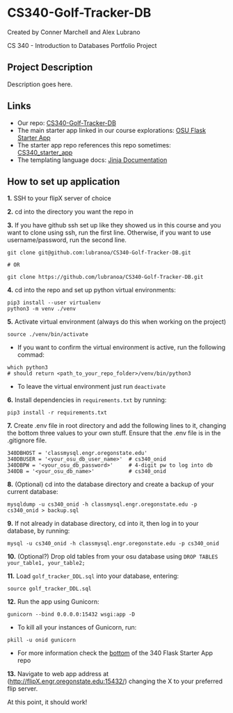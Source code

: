# CS340-Golf-Tracker-DB

Created by Conner Marchell and Alex Lubrano

CS 340 - Introduction to Databases Portfolio Project

## Project Description
Description goes here.

## Links
- Our repo: [CS340-Golf-Tracker-DB](https://github.com/lubranoa/CS340-Golf-Tracker-DB)
- The main starter app linked in our course explorations: [OSU Flask Starter App](https://github.com/osu-cs340-ecampus/flask-starter-app)
- The starter app repo references this repo sometimes: [CS340_starter_app](https://github.com/mlapresta/cs340_starter_app)
- The templating language docs: [Jinja Documentation](https://jinja.palletsprojects.com/en/2.11.x/templates/)

## How to set up application
**1.** SSH to your flipX server of choice

**2.** cd into the directory you want the repo in

**3.** If you have github ssh set up like they showed us in this course and you want to clone using ssh, run the first line. Otherwise, if you want to use username/password, run the second line.

```
git clone git@github.com:lubranoa/CS340-Golf-Tracker-DB.git

# OR

git clone https://github.com/lubranoa/CS340-Golf-Tracker-DB.git
```

**4.** cd into the repo and set up python virtual environments:
```
pip3 install --user virtualenv
python3 -m venv ./venv
```

**5.** Activate virtual environment (always do this when working on the project)
```
source ./venv/bin/activate
```
   - If you want to confirm the virtual environment is active, run the following commad:
```
which python3
# should return <path_to_your_repo_folder>/venv/bin/python3
```
   - To leave the virtual environment just run ```deactivate```

**6.** Install dependencies in ```requirements.txt``` by running:
```
pip3 install -r requirements.txt
```

**7.** Create .env file in root directory and add the following lines to it, changing the bottom three values to your own stuff. Ensure that the .env file is in the .gitignore file.
```
340DBHOST = 'classmysql.engr.oregonstate.edu'
340DBUSER = '<your_osu_db_user_name>'  # cs340_onid
340DBPW = '<your_osu_db_password>'     # 4-digit pw to log into db
340DB = '<your_osu_db_name>'           # cs340_onid
```

**8.** (Optional) cd into the database directory and create a backup of your current database:
```
mysqldump -u cs340_onid -h classmysql.engr.oregonstate.edu -p cs340_onid > backup.sql
```

**9.** If not already in database directory, cd into it, then log in to your database, by running:
```
mysql -u cs340_onid -h classmysql.engr.oregonstate.edu -p cs340_onid
```

**10.** (Optional?) Drop old tables from your osu database using ```DROP TABLES your_table1, your_table2;```

**11.** Load ```golf_tracker_DDL.sql``` into your database, entering:
```
source golf_tracker_DDL.sql
```

**12.** Run the app using Gunicorn:
```
gunicorn --bind 0.0.0.0:15432 wsgi:app -D
```
        
   - To kill all your instances of Gunicorn, run:
```
pkill -u onid gunicorn
```

   - For more information check the [bottom](https://github.com/osu-cs340-ecampus/flask-starter-app#deploying-the-migrated-project-on-osus-flip-server) of the 340 Flask Starter App repo

**13.** Navigate to web app address at (http://flipX.engr.oregonstate.edu:15432/) changing the X to your preferred flip server.

At this point, it should work!